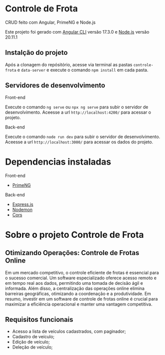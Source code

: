 # Controle de Frota
CRUD feito com Angular, PrimeNG e Node.js

Este projeto foi gerado com [Angular CLI](https://github.com/angular/angular-cli) versão 17.3.0 e [Node.js](https://nodejs.org/en/download) versão 20.11.1

## Instalção do projeto

Após a clonagem do repósitório, acesse via terminal as pastas `controle-frota` e `data-server` e execute o comando `npm install` em cada pasta.

## Servidores de desenvolvimento
Front-end

Execute o comando `ng serve` ou `npx ng serve` para subir o servidor de desenvolvimento. Aceesse a url `http://localhost:4200/` para acessar o projeto. 

Back-end

Execute o comando `node run dev` para subir o servidor de desenvolvimento. Aceesse a url `http://localhost:3000/` para acessar os dados do projeto.

# Dependencias instaladas
Front-end
- [PrimeNG](https://primeng.org/installation)

Back-end
- [Express.js](https://expressjs.com/en/starter/installing.html)
- [Nodemon](https://github.com/remy/nodemon)
- [Cors](https://github.com/expressjs/cors)

# Sobre o projeto Controle de Frota

## Otimizando Operações: Controle de Frotas Online

Em um mercado competitivo, o controle eficiente de frotas é essencial para o sucesso comercial. Um software especializado oferece acesso remoto e em tempo real aos dados, permitindo uma tomada de decisão ágil e informada. Além disso, a centralização das operações online elimina barreiras geográficas, otimizando a coordenação e a produtividade. Em resumo, investir em um software de controle de frotas online é crucial para maximizar a eficiência operacional e manter uma vantagem competitiva.

## Requisitos funcionais
- Acesso a lista de veículos cadastrados, com paginador;
- Cadastro de veículo;
- Edição de veículo;
- Deleção de veículo;
